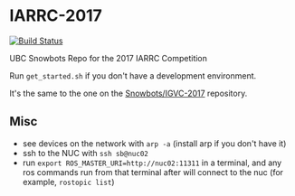 # IARRC-2017
[![Build Status](https://travis-ci.org/UBC-Snowbots/IARRC-2017.svg?branch=master)](https://travis-ci.org/UBC-Snowbots/IARRC-2017)

UBC Snowbots Repo for the 2017 IARRC Competition

Run `get_started.sh` if you don't have a development environment.

It's the same to the one on the [Snowbots/IGVC-2017](https://github.com/UBC-Snowbots/IGVC-2017) repository.

## Misc
- see devices on the network with `arp -a` (install arp if you don't have it)
- ssh to the NUC with `ssh sb@nuc02`
- run `export ROS_MASTER_URI=http://nuc02:11311` in a terminal, and any ros commands run from that terminal after will connect to the nuc (for example, `rostopic list`)
